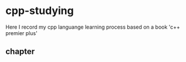 # cpp-studying
Here I  record my cpp languange learning process based on a book 'c++ premier plus'

## chapter
